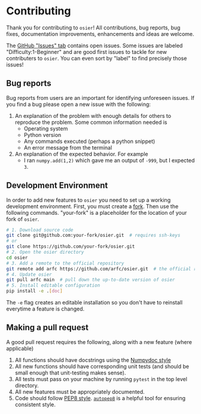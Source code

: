 # Contributing

Thank you for contributing to `osier`! All contributions, bug reports, bug fixes, documentation 
improvements, enhancements and ideas are welcome.

The [GitHub "Issues" tab](https://github.com/arfc/osier/issues) contains open issues. Some issues
are labeled "Difficulty:1-Beginner" and are good first issues to tackle for new contributers to 
`osier`. You can even sort by "label" to find precisely those issues!

## Bug reports
Bug reports from users are an important for identifying unforeseen issues. If you find a bug please
open a new issue with the following:
1. An explanation of the problem with enough details for others to reproduce the problem. Some 
common information needed is
    * Operating system
    * Python version
    * Any commands executed (perhaps a python snippet)
    * An error message from the terminal
2. An explanation of the expected behavior. For example
    * I ran `numpy.add(1,2)` which gave me an output of `-999`, but I expected `3`. 


## Development Environment
In order to add new features to `osier` you need to set up a working development environment.
First, you must create a [fork](https://github.com/arfc/osier/fork). Then use the following 
commands. "your-fork" is a placeholder for the location of your fork of `osier`.

```bash
# 1. Download source code
git clone git@github.com:your-fork/osier.git  # requires ssh-keys
# or 
git clone https://github.com/your-fork/osier.git
# 2. Open the osier directory
cd osier
# 3. Add a remote to the official repository
git remote add arfc https://github.com/arfc/osier.git  # the official repository
# 4. Update osier
git pull arfc main  # pull down the up-to-date version of osier
# 5. Install editable configuration
pip install -e .[doc]
```
The `-e` flag creates an editable installation so you don't have to reinstall everytime a
feature is changed.

## Making a pull request
A good pull request requires the following, along with a new feature (where applicable)
1. All functions should have docstrings using the [Numpydoc style](https://numpydoc.readthedocs.io/en/latest/format.html)
2. All new functions should have corresponding unit tests (and should be small enough that unit-testing makes sense).
3. All tests must pass on your machine by running `pytest` in the top level directory.
4. All new features must be appropriately documented.
5. Code should follow [PEP8 style](http://www.python.org/dev/peps/pep-0008/). [`autopep8`](https://pypi.org/project/autopep8/)
is a helpful tool for ensuring consistent style.